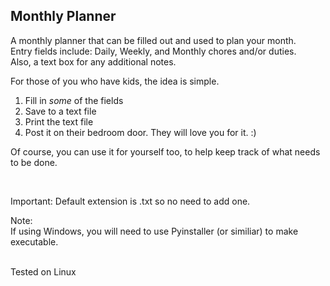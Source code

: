 ## Monthly Planner


A monthly planner that can be filled out and used to plan your month.  
Entry fields include: Daily, Weekly, and Monthly chores and/or duties.  
Also, a text box for any additional notes.  

For those of you who have kids, the idea is simple.  
1. Fill in *some* of the fields  
2. Save to a text file 
3. Print the text file
4. Post it on their bedroom door. They will love you for it. :)  

Of course, you can use it for yourself too, to help keep track of what needs to be done.  

<br>  

Important: Default extension is .txt so no need to add one.  

Note:  
If using Windows, you will need to use Pyinstaller (or similiar) to make executable.


<br>
Tested on Linux
  






